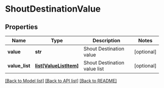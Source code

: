 # ShoutDestinationValue

## Properties
Name | Type | Description | Notes
------------ | ------------- | ------------- | -------------
**value** | **str** | Shout Destination value | [optional] 
**value_list** | [**list[ValueListItem]**](ValueListItem.md) | Shout Destination value list | [optional] 

[[Back to Model list]](../README.md#documentation-for-models) [[Back to API list]](../README.md#documentation-for-api-endpoints) [[Back to README]](../README.md)


